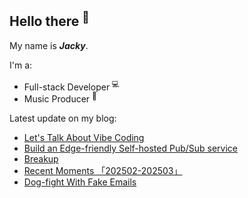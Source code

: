 ## Hello there <sup>👋</sup>  

My name is **_Jacky_**.  

I'm a:  

- Full-stack Developer <sup>💻</sup> 
- Music Producer <sup>🎵</sup>     

Latest update on my blog:
  
- [Let's Talk About Vibe Coding](https://jw1.dev/talk-about-vibe-coding) 
- [Build an Edge-friendly Self-hosted Pub/Sub service](https://jw1.dev/build-a-pub-sub-service) 
- [Breakup](https://jw1.dev/breakup) 
- [Recent Moments 「202502-202503」](https://jw1.dev/recent-moments-202502-202503) 
- [Dog-fight With Fake Emails](https://jw1.dev/dog-fight-with-fake-emails) 
